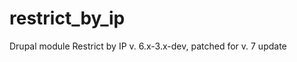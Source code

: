 restrict_by_ip
==============

Drupal module Restrict by IP v. 6.x-3.x-dev, patched for v. 7 update
